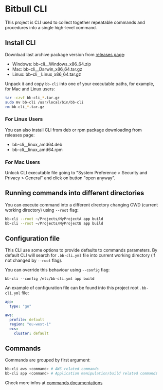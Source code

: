 # Bitbull CLI

This project is CLI used to collect together repeatable commands and procedures into a single high-level command.

## Install CLI

Download last archive package version from [releases page](https://github.com/bitbull-team/bb-cli/releases):

* Windows: bb-cli_<version>_Windows_x86_64.zip
* Mac: bb-cli_<version>_Darwin_x86_64.tar.gz
* Linux: bb-cli_<version>_Linux_x86_64.tar.gz

Unpack it and copy `bb-cli` into one of your executable paths, for example, for Mac and Linux users:
```bash
tar -czvf bb-cli_*.tar.gz
sudo mv bb-cli /usr/local/bin/bb-cli
rm bb-cli_*.tar.gz
```

### For Linux Users

You can also install CLI from deb or rpm package downloading from releases page:

* bb-cli_<version>_linux_amd64.deb
* bb-cli_<version>_linux_amd64.rpm

### For Mac Users

Unlock CLI executable file going to "System Preference > Security and Privacy > General" and click on button "open anyway".

## Running commands into different directories

You can execute command into a different directory changing CWD (current working directory) using `--root` flag:
```bash
bb-cli --root ~/Projects/MyProjectA app build
bb-cli --root ~/Projects/MyProjectB app build
```

## Configuration file

This CLI use some options to provide defaults to commands parameters. 
By default CLI will search for `.bb-cli.yml` file into current working directory (if not changed by `--root` flag).

You can override this behaviour using `--config` flag:
```
bb-cli --config /etc/bb-cli.yml app build
```

An example of configuration file can be found into this project root `.bb-cli.yml` file:
```yml
app:
  type: "go"

aws:
  profile: default
  region: "eu-west-1"
  ecs:
    cluster: default
```

## Commands

Commands are grouped by first argument:
```bash
bb-cli aws <command> # AWS related commands
bb-cli app <command> # Application manipulation/build related commands
```

Check more infos at [commands documentations](cmd/README.md)
